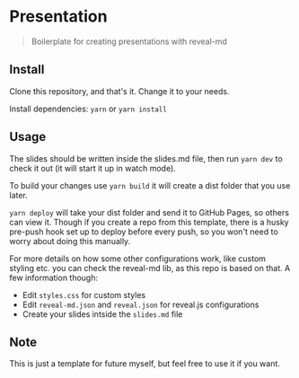 # Presentation

> Boilerplate for creating presentations with reveal-md

## Install

Clone this repository, and that's it. Change it to your needs.

Install dependencies: `yarn` or `yarn install`

## Usage

The slides should be written inside the slides.md file, then run `yarn dev` to check it out (it will start it up in watch mode).

To build your changes use `yarn build` it will create a dist folder that you use later.

`yarn deploy` will take your dist folder and send it to GitHub Pages, so others can view it. Though if you create a repo from this template, there is a husky pre-push hook set up to deploy before every push, so you won't need to worry about doing this manually.

For more details on how some other configurations work, like custom styling etc. you can check the reveal-md lib, as this repo is based on that. A few information though:

- Edit `styles.css` for custom styles
- Edit `reveal-md.json` and `reveal.json` for reveal.js configurations
- Create your slides intside the `slides.md` file

## Note

This is just a template for future myself, but feel free to use it if you want.
